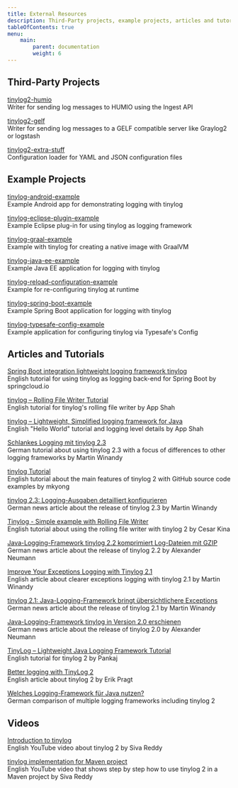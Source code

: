 ```yaml
---
title: External Resources
description: Third-Party projects, example projects, articles and tutorials
tableOfContents: true
menu:
    main:
        parent: documentation
        weight: 6
---
```


## Third-Party Projects

[tinylog2-humio](https://github.com/chaudhryfaisal/tinylog2-humio)  
Writer for sending log messages to HUMIO using the Ingest API

[tinylog2-gelf](https://github.com/chaudhryfaisal/tinylog2-gelf)  
Writer for sending log messages to a GELF compatible server like Graylog2 or logstash

[tinylog2-extra-stuff](https://github.com/Git5000/tinylog_extra_stuff)  
Configuration loader for YAML and JSON configuration files

## Example Projects

[tinylog-android-example](https://github.com/tinylog-org/tinylog-android-example)  
Example Android app for demonstrating logging with tinylog

[tinylog-eclipse-plugin-example](https://github.com/tinylog-org/tinylog-eclipse-plugin-example)  
Example Eclipse plug-in for using tinylog as logging framework

[tinylog-graal-example](https://github.com/tinylog-org/tinylog-graal-example)  
Example with tinylog for creating a native image with GraalVM

[tinylog-java-ee-example](https://github.com/tinylog-org/tinylog-java-ee-example)  
Example Java EE application for logging with tinylog

[tinylog-reload-configuration-example](https://github.com/tinylog-org/tinylog-reload-configuration-example)  
Example for re-configuring tinylog at runtime

[tinylog-spring-boot-example](https://github.com/tinylog-org/tinylog-spring-boot-example)  
Example Spring Boot application for logging with tinylog

[tinylog-typesafe-config-example](https://github.com/tinylog-org/tinylog-typesafe-config-example)  
Example application for configuring tinylog via Typesafe's Config

## Articles and Tutorials

[Spring Boot integration lightweight logging framework tinylog](https://www.springcloud.io/post/2022-02/spring-boot-tinylog/)  
English tutorial for using tinylog as logging back-end for Spring Boot by springcloud.io

[tinylog – Rolling File Writer Tutorial](https://crunchify.com/tinylog-rolling-file-writer-tutorial/)  
English tutorial for tinylog's rolling file writer by App Shah

[tinylog – Lightweight, Simplified logging framework for Java](https://crunchify.com/tinylog-lightweight-simplified-logging-framework-for-java-helloworld-tutorial-lets-get-started/)  
English "Hello World" tutorial and logging level details by App Shah

[Schlankes Logging mit tinylog 2.3](https://entwickler.de/security/schlankes-logging-mit-tinylog-23)  
German tutorial about using tinylog 2.3 with a focus of differences to other logging frameworks by Martin Winandy

[tinylog Tutorial](https://mkyong.com/logging/tinylog-tutorial/)  
English tutorial about the main features of tinylog 2 with GitHub source code examples by mkyong

[tinylog 2.3: Logging-Ausgaben detailliert konfigurieren](https://web.archive.org/web/20210420130107/https://jaxenter.de/java/tinylog-2-3-100145)  
German news article about the release of tinylog 2.3 by Martin Winandy

[Tinylog - Simple example with Rolling File Writer](https://ckinan.com/blog/tinylog-simple-example-rolling-file-writer/)  
English tutorial about using the rolling file writer with tinylog 2 by Cesar Kina

[Java-Logging-Framework tinylog 2.2 komprimiert Log-Dateien mit GZIP](https://www.heise.de/news/Java-Logging-Framework-tinylog-2-2-komprimiert-Log-Dateien-mit-GZIP-4939451.html)  
German news article about the release of tinylog 2.2 by Alexander Neumann

[Improve Your Exceptions Logging with Tinylog 2.1](https://medium.com/@pmwmedia/improve-your-exceptions-logging-with-tinylog-2-1-e0a12fd645a5?source=friends_link&sk=467a3d6d907974ad011de313c7d3f2bf)  
English article about clearer exceptions logging with tinylog 2.1 by Martin Winandy

[tinylog 2.1: Java-Logging-Framework bringt übersichtlichere Exceptions](https://jaxenter.de/tools/tinylog-2-1-java-logging-framework-exceptions-92758)  
German news article about the release of tinylog 2.1 by Martin Winandy

[Java-Logging-Framework tinylog in Version 2.0 erschienen](https://www.heise.de/developer/meldung/Java-Logging-Framework-tinylog-in-Version-2-0-erschienen-4501478.html)  
German news article about the release of tinylog 2.0 by Alexander Neumann

[TinyLog – Lightweight Java Logging Framework Tutorial](https://web.archive.org/web/20210924182748/https://www.journaldev.com/31579/tinylog-lightweight-java-logging-framework-tutorial)  
English tutorial for tinylog 2 by Pankaj

[Better logging with TinyLog 2](https://dzone.com/articles/better-logging-with-tinylog-2)  
English article about tinylog 2 by Erik Pragt

[Welches Logging-Framework für Java nutzen?](https://blog.doubleslash.de/welches-logging-framework-fuer-java-nutzen/)  
German comparison of multiple logging frameworks including tinylog 2

## Videos

[Introduction to tinylog](https://youtu.be/tx3K7gPinKE)  
English YouTube video about tinylog 2 by Siva Reddy

[tinylog implementation for Maven project](https://youtu.be/tx3K7gPinKE)  
English YouTube video that shows step by step how to use tinylog 2 in a Maven project by Siva Reddy

